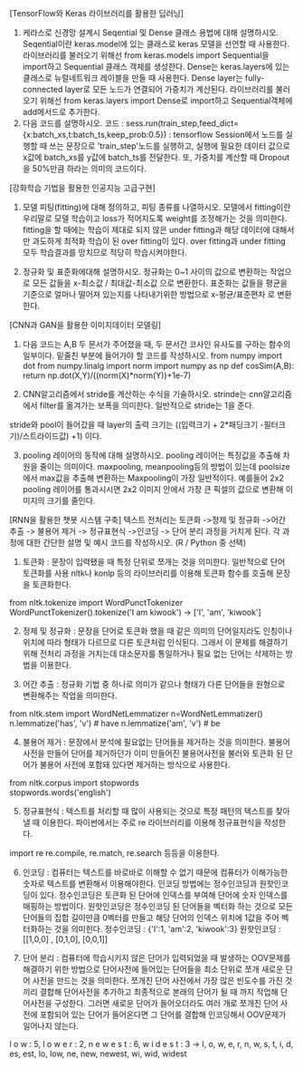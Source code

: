 [TensorFlow와 Keras 라이브러리를 활용한 딥러닝]
1. 케라스로 신경망 설계시 Seqential 및 Dense 클래스 용법에 대해 설명하시오.
    Seqential이란 keras.model에 있는 클래스로 keras 모델을 선언할 때 사용한다. 라이브러리를 불러오기 위해선 from keras.models import Sequential을 import하고 Sequential 클래스 객체를 생성한다.
    Dense는 keras.layers에 있는 클래스로 뉴럴네트워크 레이블을 만들 때 사용한다. Dense layer는 fully-connected layer로 모든 노드가 연결되어 가중치가 계산된다. 라이브러리를 불러오기 위해선 from keras.layers import Dense로 import하고 Sequential객체에 add메서드로 추가한다.
2. 다음 코드를 설명하시오.
코드 : sess.run(train_step,feed_dict={x:batch_xs,t:batch_ts,keep_prob:0.5})
: tensorflow Session에서 노드를 실행할 때 쓰는 문장으로 'train_step'노드를 실행하고, 실행에 필요한 데이터 값으로 x값에 batch_xs를 y값에 batch_ts를 전달한다. 또, 가중치를 계산할 때 Dropout을 50%만큼 하라는 의미의 코드이다.



[강화학습 기법을 활용한 인공지능 고급구현]
1. 모델 피팅(fitting)에 대해 정의하고, 피팅 종류를 나열하시오.
    모델에서 fitting이란 우리말로 모델 학습이고 loss가 적어지도록 weight를 조정해가는 것을 의미한다. fitting을 할 때에는 학습이 제대로 되지 않은 under fitting과 해당 데이터에 대해서만 과도하게 최적화 학습이 된 over fitting이 있다. over fitting과 under fitting 모두 학습결과를 망치므로 적당히 학습시켜야한다.

2. 정규화 및 표준화에대해 설명하시오.
    정규화는 0~1 사이의 값으로 변환하는 작업으로 모든 값들을 x-최소값 / 최대값-최소값 으로 변환한다.
    표준화는 값들을 평균을 기준으로 얼마나 떨어져 있는지를 나타내기위한 방법으로 x-평균/표준편차 로 변환한다.



[CNN과 GAN을 활용한 이미지데이터 모델링]
1. 다음 코드는 A,B 두 문서가 주어졌을 때, 두 문서간 코사인 유사도를 구하는 함수의 일부이다. 밑줄친 부분에 들어가야 할 코드를 작성하시오.
from numpy import dot
from numpy.linalg import norm
import numpy as np
def cosSim(A,B):
    return np.dot(X,Y)/((norm(X)*norm(Y))+1e-7)

2. CNN알고리즘에서 stride를 계산하는 수식을 기술하시오.
    strinde는 cnn알고리즘에서 filter를 옮겨가는 보폭을 의미한다. 일반적으로 stride는 1을 준다.
  
  stride와 pool이 들어갔을 때 layer의 출력 크기는 ((입력크기 + 2*패딩크기 -필터크기)/스트라이드값) +1) 이다.
  
3. pooling 레이어의 동작에 대해 설명하시오.
     pooling 레이어는 특징값을 추출해 차원을 줄이는 의미이다. maxpooling, meanpooling등의 방법이 있는데 poolsize에서 max값을 추출해 변환하는 Maxpooling이 가장 일반적이다. 예를들어 2x2 pooling 레이어를 통과시시면 2x2 이미지 안에서 가장 큰 픽셀의 값으로 변환해 이미지의 크기를 줄인다.        



[RNN을 활용한 챗봇 시스템 구축]
텍스트 전처리는 토큰화 ->정제 및 정규화 ->어간 추출 -> 불용어 제거 -> 정규표현식 ->인코딩 -> 단어 분리 과정을 거치게 된다. 각 과정에 대한 간단한 설명 및 예시 코드를 작성하시오. (R / Python 중 선택)

1. 토큰화 : 문장이 입력됐을 때 특정 단위로 쪼개는 것을 의미한다. 일반적으로 단어 토큰화를 사용 nltk나 konlp 등의 라이브러리를 이용해 토큰화 함수를 호출해 문장을 토큰화한다.

from nltk.tokenize import WordPunctTokenizer
WordPunctTokenizer().tokenize('I am kiwook')
-> ['I', 'am', 'kiwook']



2. 정제 및 정규화 : 문장을 단어로 토큰화 했을 때 같은 의미의 단어일지라도 인칭이나 위치에 따라 형태가 다르므로 다른 토큰처럼 인식된다. 그래서 이 문제를 해결하기 위해 전처리 과정을 거치는데 대소문자를 통일하거나 필요 없는 단어는 삭제하는 방법을 이용한다. 



3. 어간 추출 : 정규화 기법 중 하나로 의미가 같으나 형태가 다른 단어들을 원형으로 변환해주는 작업을 의미한다.

from nltk.stem import WordNetLemmatizer
n=WordNetLemmatizer()
n.lemmatize('has', 'v')  # have
n.lemmatize('am', 'v')   # be



4. 불용어 제거 : 문장에서 분석에 필요없는 단어들을 제거하는 것을 의미한다. 불용어 사전을 만들어 단어를 제거하던가 이미 만들어진 불용어사전을 불러와 토큰화 된 단어가 불용어 사전에 포함돼 있다면 제거하는 방식으로 사용한다.

from nltk.corpus import stopwords  
stopwords.words('english')



5. 정규표현식 : 텍스트를 처리할 때 많이 사용되는 것으로 특정 패턴의 텍스트를 찾아낼 때 이용한다. 파이썬에서는 주로 re 라이브러리를 이용해 정규표현식을 작성한다.

import re
re.compile, re.match, re.search 등등을 이용한다.



6. 인코딩 : 컴퓨터는 텍스트를 바로바로 이해할 수 없기 때문에 컴퓨터가 이해가능한 숫자로 텍스트를 변환해서 이용해야한다. 인코딩 방법에는 정수인코딩과 원핫인코딩이 있다.
정수인코딩은 토큰화 된 단어에 인덱스를 부여해 단어에 숫자 인덱스를 매핑하는 방법이다. 원핫인코딩은 정수인코딩 된 단어들을 벡터화 하는 것으로 모든 단어들의 집합 길이만큼 0벡터를 만들고 해당 단어의 인덱스 위치에 1값을 주어 벡터화하는 것을 의미힌다.
정수인코딩 : {'I':1, 'am':2, 'kiwook':3}
원핫인코딩 : [[1,0,0] , [0,1,0], [0,0,1]]



7. 단어 분리 : 컴퓨터에 학습시키지 않은 단어가 입력되었을 때 발생하는 OOV문제를 해결하기 위한 방법으로 단어사전에 들어있는 단어들을 최소 단위로 쪼개 새로운 단어 사전을 만드는 것을 의미한다. 쪼개진 단어 사전에서 가장 많은 빈도수를 가진 것 끼리 결합해 단어사전을 추가하고 최종적으로 본래의 단어가 될 때 까지 작업해 단어사전을 구성한다. 그러면 새로운 단어가 들어오더라도 여러 개로 쪼개진 단어 사전에 포함되어 있는 단어가 들어온다면 그 단어를 결합해 인코딩해서 OOV문제가 일어나지 않는다.

l o w : 5,  l o w e r : 2,  n e w e s t : 6,  w i d e s t : 3
->
l, o, w, e, r, n, w, s, t, i, d, es, est, lo, low, ne, new, newest, wi, wid, widest